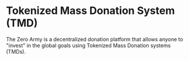 <!-- @format -->

# Tokenized Mass Donation System (TMD)

The Zero Army is a decentralized donation platform that allows anyone to
"invest" in the global goals using Tokenized Mass Donation systems (TMDs).
